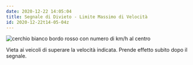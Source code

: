 ```yaml
---
date: 2020-12-22 14:05:04
title: Segnale di Divieto - Limite Massimo di Velocità
id: 2020-12-22t14-05-04z
---
```


![cerchio bianco bordo rosso con numero di km/h al
centro](./images/limite-velocita.png)

Vieta ai veicoli di superare la velocità indicata. Prende effetto subito dopo il
segnale.
